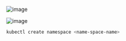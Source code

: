 ![image](https://github.com/user-attachments/assets/6fb5d6de-b205-43b7-905b-b6d93fb0709d)

![image](https://github.com/user-attachments/assets/17f3bb09-b531-4cfc-8807-2b32d8f8be38)

```sh
kubectl create namespace <name-space-name>
```
